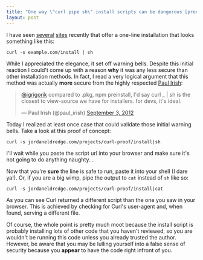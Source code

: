 ```yaml
---
title: "One way \"curl pipe sh\" install scripts can be dangerous [proof of concept]"
layout: post
---
```


I have seen [several](http://pow.cx/)<!-- Markdown conversion ignores a space
between links -->&nbsp;[sites](http://getcomposer.org/download/) recently that
offer a one-line installation that looks something like this:

    curl -s example.com/install | sh

While I appreciated the elegance, it set off warning bells. Despite this
initial reaction I could't come up with a reason **why** it was any less secure
than other installation methods. In fact, I read a very logical argument that
this method was actually **more** secure from the highly respected [Paul
Irish](http://paulirish.com/):

<blockquote class="twitter-tweet" width="500"><p><a
href="https://twitter.com/igrigorik">@igrigorik</a> compared to .pkg, npm
preinstall, I&#39;d say curl _ | sh is the closest to view-source we have for
installers. for devs, it&#39;s ideal.</p> <p>&mdash; Paul Irish (@paul_irish)
<a href="https://twitter.com/paul_irish/statuses/242665829659979776">September
3, 2012</a></p></blockquote> <p><script async
src="//platform.twitter.com/widgets.js" charset="utf-8"></script></p>

Today I realized at least once case that could validate those initial warning
bells. Take a look at this proof of concept:

    curl -s jordaneldredge.com/projects/curl-proof/install|sh

I'll wait while you paste the script url into your browser and make sure it's
not going to do anything naughty&#8230;

Now that you're **sure** the line is safe to run, paste it into your shell (I
dare ya!). Or, if you are a big wimp, pipe the output to `cat` instead of `sh`
like so:

    curl -s jordaneldredge.com/projects/curl-proof/install|cat

As you can see Curl returned a different script than the one you saw in your
browser. This is achieved by checking for Curl's user-agent and, when found,
serving a different file.

Of course, the whole point is pretty much moot because the install script is
probably installing lots of other code that you haven't reviewed, so you are
wouldn't be running this code unless you already trusted the author.  However,
be aware that you may be lulling yourself into a false sense of security
because you **appear** to have the code right infront of you.

